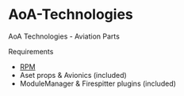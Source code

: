 # AoA-Technologies
AoA Technologies - Aviation Parts

Requirements
* [RPM](http://forum.kerbalspaceprogram.com/index.php?/topic/105821-12x-rasterpropmonitor-still-putting-the-a-in-iva-v0280-beta-4-10-november-2016/)
* Aset props & Avionics (included)
* ModuleManager & Firespitter plugins (included)
